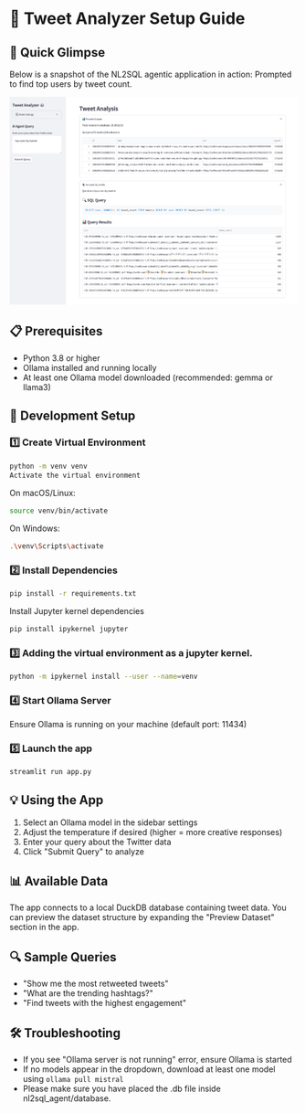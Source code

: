 
# 🤖 Tweet Analyzer Setup Guide

## 📸 Quick Glimpse

Below is a snapshot of the NL2SQL agentic application in action:
Prompted to find top users by tweet count.

![App Screenshot](../images/nl2sql.png)

## 📋 Prerequisites
- Python 3.8 or higher
- Ollama installed and running locally
- At least one Ollama model downloaded (recommended: gemma or llama3)

## 🚀 Development Setup

### 1️⃣ Create Virtual Environment
```bash
python -m venv venv
Activate the virtual environment
```

On macOS/Linux:
```bash
source venv/bin/activate
```
On Windows:
```bash
.\venv\Scripts\activate
```

### 2️⃣ Install Dependencies
```bash
pip install -r requirements.txt
```
Install Jupyter kernel dependencies
```bash
pip install ipykernel jupyter
```

### 3️⃣ Adding the virtual environment as a jupyter kernel.
```bash
python -m ipykernel install --user --name=venv
```

### 4️⃣ Start Ollama Server
Ensure Ollama is running on your machine (default port: 11434)

### 5️⃣ Launch the app
```bash
streamlit run app.py
```

## 💡 Using the App
1. Select an Ollama model in the sidebar settings
2. Adjust the temperature if desired (higher = more creative responses)
3. Enter your query about the Twitter data
4. Click "Submit Query" to analyze

## 📊 Available Data
The app connects to a local DuckDB database containing tweet data. You can preview the dataset structure by expanding the "Preview Dataset" section in the app.

## 🔍 Sample Queries
- "Show me the most retweeted tweets"
- "What are the trending hashtags?"
- "Find tweets with the highest engagement"

## 🛠️ Troubleshooting
- If you see "Ollama server is not running" error, ensure Ollama is started
- If no models appear in the dropdown, download at least one model using `ollama pull mistral`
- Please make sure you have placed the .db file inside nl2sql_agent/database. 